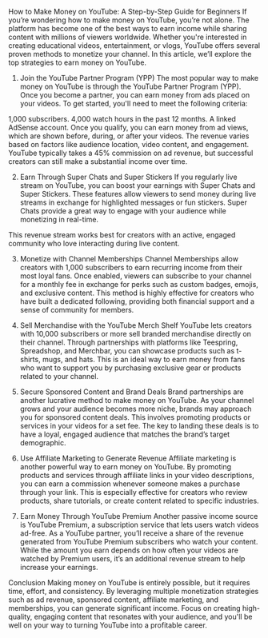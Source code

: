 How to Make Money on YouTube: A Step-by-Step Guide for Beginners
If you’re wondering how to make money on YouTube, you’re not alone. The platform has become one of the best ways to earn income while sharing content with millions of viewers worldwide. Whether you're interested in creating educational videos, entertainment, or vlogs, YouTube offers several proven methods to monetize your channel. In this article, we’ll explore the top strategies to earn money on YouTube.

1. Join the YouTube Partner Program (YPP)
The most popular way to make money on YouTube is through the YouTube Partner Program (YPP). Once you become a partner, you can earn money from ads placed on your videos. To get started, you'll need to meet the following criteria:

1,000 subscribers.
4,000 watch hours in the past 12 months.
A linked AdSense account.
Once you qualify, you can earn money from ad views, which are shown before, during, or after your videos. The revenue varies based on factors like audience location, video content, and engagement. YouTube typically takes a 45% commission on ad revenue, but successful creators can still make a substantial income over time.

2. Earn Through Super Chats and Super Stickers
If you regularly live stream on YouTube, you can boost your earnings with Super Chats and Super Stickers. These features allow viewers to send money during live streams in exchange for highlighted messages or fun stickers. Super Chats provide a great way to engage with your audience while monetizing in real-time.

This revenue stream works best for creators with an active, engaged community who love interacting during live content.

3. Monetize with Channel Memberships
Channel Memberships allow creators with 1,000 subscribers to earn recurring income from their most loyal fans. Once enabled, viewers can subscribe to your channel for a monthly fee in exchange for perks such as custom badges, emojis, and exclusive content. This method is highly effective for creators who have built a dedicated following, providing both financial support and a sense of community for members.

4. Sell Merchandise with the YouTube Merch Shelf
YouTube lets creators with 10,000 subscribers or more sell branded merchandise directly on their channel. Through partnerships with platforms like Teespring, Spreadshop, and Merchbar, you can showcase products such as t-shirts, mugs, and hats. This is an ideal way to earn money from fans who want to support you by purchasing exclusive gear or products related to your channel.

5. Secure Sponsored Content and Brand Deals
Brand partnerships are another lucrative method to make money on YouTube. As your channel grows and your audience becomes more niche, brands may approach you for sponsored content deals. This involves promoting products or services in your videos for a set fee. The key to landing these deals is to have a loyal, engaged audience that matches the brand’s target demographic.

6. Use Affiliate Marketing to Generate Revenue
Affiliate marketing is another powerful way to earn money on YouTube. By promoting products and services through affiliate links in your video descriptions, you can earn a commission whenever someone makes a purchase through your link. This is especially effective for creators who review products, share tutorials, or create content related to specific industries.

7. Earn Money Through YouTube Premium
Another passive income source is YouTube Premium, a subscription service that lets users watch videos ad-free. As a YouTube partner, you’ll receive a share of the revenue generated from YouTube Premium subscribers who watch your content. While the amount you earn depends on how often your videos are watched by Premium users, it’s an additional revenue stream to help increase your earnings.

Conclusion
Making money on YouTube is entirely possible, but it requires time, effort, and consistency. By leveraging multiple monetization strategies such as ad revenue, sponsored content, affiliate marketing, and memberships, you can generate significant income. Focus on creating high-quality, engaging content that resonates with your audience, and you'll be well on your way to turning YouTube into a profitable career.
